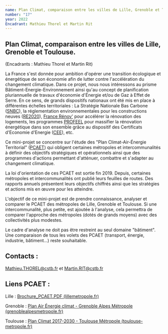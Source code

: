 ```yaml
---
name: Plan Climat, comparaison entre les villes de Lille, Grenoble et Toulouse.
number: "17"
year: 2022
Encadrant: Mathieu Thorel et Martin Rit
---
```


## Plan Climat, comparaison entre les villes de Lille, Grenoble et Toulouse.

(Encadrants : Mathieu Thorel et Martin Rit)

La France s'est donnée pour ambition d'opérer une transition écologique
et énergétique de son économie afin de lutter contre l'accélération du
changement climatique. Dans ce projet, nous nous intéressons au prisme
 Bâtiment-Energie-Environnement ainsi qu'au concept de planification pluriannuelle de travaux d'économie d\'Énergie et/ou de Gaz à Effet de Serre. En ce sens, de grands dispositifs nationaux ont été mis en place à différentes échelles territoriales : La Stratégie
Nationale Bas Carbone
([SNBC](https://www.ecologie.gouv.fr/strategie-nationale-bas-carbone-snbc)),
la réglementation environnementales pour les constructions neuves
([RE2020](https://www.ecologie.gouv.fr/reglementation-environnementale-re2020)),
[France Rénov'](https://france-renov.gouv.fr/) pour accélérer la
rénovation des logements, les programmes
[PROFEEL](https://programmeprofeel.fr/) pour massifier la
rénovation énergétique dans son ensemble grâce au dispositif des
Certificats d'Economie d'Energie
([CEE](https://www.service-public.fr/particuliers/vosdroits/F35584)),
etc.

Ce mini-projet se concentre sur l'étude des "Plan Climat-Air-Énergie
Territorial"
([PCAET](http://outil2amenagement.cerema.fr/le-plan-climat-air-energie-territorial-pcaet-r438.html))
qui obligent certaines métropoles et intercommunalités à définir des
objectifs stratégiques et opérationnels ainsi que des programmes
d'actions permettant d'atténuer, combattre et s'adapter au changement
climatique.

La loi d'orientation de ces PCAET est sortie fin 2019. Depuis, certaines
métropoles et intercommunalités ont publié leurs feuilles de routes. Des
rapports annuels présentent leurs objectifs chiffrés ainsi que les
stratégies et actions mis en œuvre pour les atteindre.

L'objectif de ce mini-projet est de prendre connaissance, analyser et
comparer le PCAET des métropoles de Lille, Grenoble et Toulouse. Si une
intercommunalité, plus petite, est ajoutée à l'analyse, cela permettra
de comparer l'approche des métropoles (dotés de grands moyens) avec des
collectivités plus modestes.

Le cadre d'analyse ne doit pas être restreint au seul domaine
"bâtiment". Une comparaison de tous les volets des PCAET (transport,
énergie, industrie, bâtiment...) reste souhaitable.

## Contacts :
[Mathieu.THOREL\@cstb.fr](mailto:Mathieu.THOREL@cstb.fr) et
[Martin.RIT\@cstb.fr](mailto:Martin.RIT@cstb.fr)

## Liens PCAET :

Lille : [Brochure_PCAET.PDF (lillemetropole.fr)](https://www.lillemetropole.fr/sites/default/files/2020-08/Brochure_PCAET.PDF)

Grenoble : [Plan Air Énergie climat - Grenoble Alpes Métropole (grenoblealpesmetropole.fr)](https://www.grenoblealpesmetropole.fr/463-plan-climat-air-energie.htm)

Toulouse : [Plan Climat 2017-2030 - Toulouse Métropole (toulouse-metropole.fr)](https://www.toulouse-metropole.fr/missions/developpement-durable/plan-climat)
